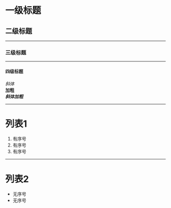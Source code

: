 # 一级标题

## 二级标题
***
### 三级标题
***
#### 四级标题
*斜体*  
**加粗**  
***斜体加粗***
***
# 列表1
1. 有序号
2. 有序号
3. 有序号
***
# 列表2
* 无序号
* 无序号
